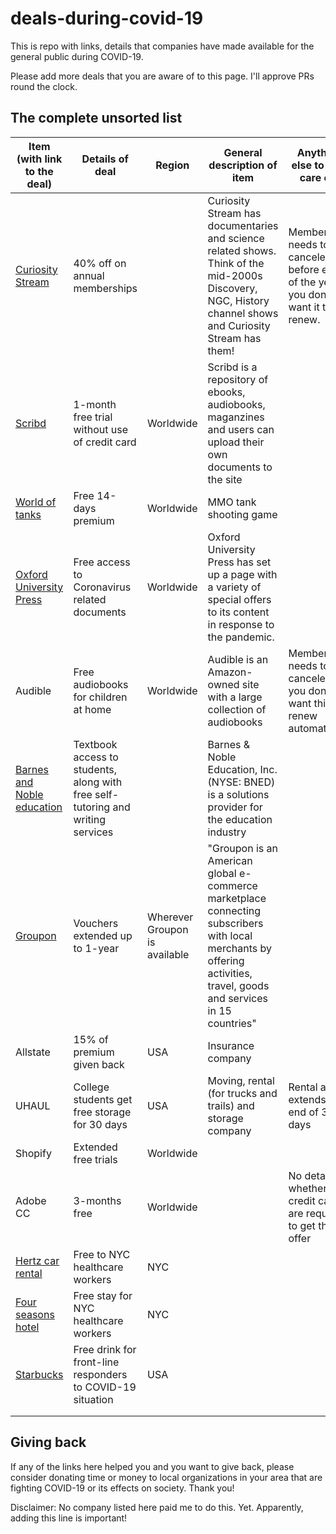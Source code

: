 <!--
<script src="sortable.min.js"></script>
<link rel="stylesheet" href="sortable-theme-bootstrap.css" />
-->

# deals-during-covid-19
This is repo with links, details that companies have made available for the general public during COVID-19.

Please add more deals that you are aware of to this page. I'll approve PRs round the clock.

## The complete unsorted list
<!--
<table class="sortable-theme-bootstrap" data-sortable>
  <thead>
    <tr>
      <td>Item (with link to the deal)</td>
      <td>Details of deal</td>
      <td>Region</td>
      <td>General description of item</td>
      <td>Anything else to take care of?</td>
    </tr>
  </thead>
  <tbody>
     <tr>
      <td>[Curiosity Stream](https://curiositystream.com/)</td>
      <td>40% off on annual memberships</td>
      <td></td>
      <td>Curiosity Stream has documentaries and science related shows. Think of the mid-2000s Discovery, NGC, History channel shows and Curiosity Stream has them!</td>
      <td>Membership needs to be canceled before end of the year if you don't want it to renew.</td>
    </tr>
    <tr>
      <td>[Scribd](https://www.scribd.com/readfree?utm_source=readfree)</td>
      <td>1-month free trial without use of credit card</td>
      <td>Worldwide</td>
      <td>Scribd is a repository of ebooks, audiobooks, maganzines and users can upload their own documents to the site</td>
      <td></td>
    </tr>
    <tr>
      <td>[World of tanks](https://old.reddit.com/r/WorldofTanks/comments/flslco/14_days_of_premium_for_free/)</td>
      <td>Free 14-days premium</td>
      <td>Worldwide</td>
      <td>MMO tank shooting game</td>
      <td></td>
    </tr>
    
  </tbody>
</table>
-->
|Item (with link to the deal)  	|Details of deal   	|Region   	|General description of item   	|Anything else to take care of?   	|
|---	|---	|---	|---	|---	|
|[Curiosity Stream](https://curiositystream.com/)   	|40% off on annual memberships   	|   	|Curiosity Stream has documentaries and science related shows. Think of the mid-2000s Discovery, NGC, History channel shows and Curiosity Stream has them!   	|Membership needs to be canceled before end of the year if you don't want it to renew.   	|
|[Scribd](https://www.scribd.com/readfree?utm_source=readfree)   	|1-month free trial without use of credit card   	|Worldwide   	|Scribd is a repository of ebooks, audiobooks, maganzines and users can upload their own documents to the site   	|   	|
|[World of tanks](https://old.reddit.com/r/WorldofTanks/comments/flslco/14_days_of_premium_for_free/)   	|Free 14-days premium   	|Worldwide   	|MMO tank shooting game   	|   	|
|[Oxford University Press](https://global.oup.com/news-items/homepage/access?cc=gb&WT.ac=access)   	|Free access to Coronavirus related documents   	|Worldwide   	| Oxford University Press has set up a page with a variety of special offers to its content in response to the pandemic.   	|   	|
|Audible   	|Free audiobooks for children at home   	|Worldwide   	|Audible is an Amazon-owned site with a large collection of audiobooks   	|Membership needs to be canceled if you don't want this to renew automatically   	|
|[Barnes and Noble education](https://www.businesswire.com/news/home/20200317005224/en/Barnes-Noble-Education-COVID-19-Update/?feedref=JjAwJuNHiystnCoBq_hl-d2-_-DMJyMm3uYmtOy2XFwcvlLbwpKQTgkxGMXSeZO97dI9_69nqXXndEkzoNy31peBvhKXN8xoKDPrCnMXhC58cMd5Jhr97vTYoLZQbGkSxJ0LM3ryl-yrNKrvMa0Wtg==)   	|Textbook access to students, along with free self-tutoring and writing services   	|   	|Barnes & Noble Education, Inc. (NYSE: BNED) is a solutions provider for the education industry   	|   	|
|[Groupon](https://www.groupon.com/landing/commitment-to-you)   	|Vouchers extended up to 1-year   	|Wherever Groupon is available   	|"Groupon is an American global e-commerce marketplace connecting subscribers with local merchants by offering activities, travel, goods and services in 15 countries"   	|   	|
|Allstate	|15% of premium given back	|USA	|Insurance company	|	|
|UHAUL 	|College students get free storage for 30 days	|USA	|Moving, rental (for trucks and trails) and storage company	|Rental auto extends at end of 30 days	|
|Shopify	|Extended free trials	|Worldwide	|	|	|
|Adobe CC	|3-months free	|Worldwide	|	|No details on whether credit cards are required to get the offer	|
|[Hertz car rental](https://www.dansdeals.com/points-travel/car-rentalsride-share/hertz-free-rentals-cars-nyc-healthcare-workers/)	|Free to NYC healthcare workers	|NYC	|	|	|
|[Four seasons hotel](https://www.dansdeals.com/points-travel/hotel-deals/four-seasons-nyc-will-give-free-rooms-nyc-healthcare-workers/)	|Free stay for NYC healthcare workers	|NYC	|	|	|
|[Starbucks](https://www.dansdeals.com/more/free-stuff/starbucks-offering-free-coffee-covid-19-front-line-responders/)	|Free drink for front-line responders to COVID-19 situation	|USA	|	|	|
|	|	|	|	|	|
|	|	|	|	|	|



## Giving back
If any of the links here helped you and you want to give back, please consider donating time or money to local organizations in your area that are fighting COVID-19 or its effects on society. Thank you!

Disclaimer: No company listed here paid me to do this. Yet. Apparently, adding this line is important!
